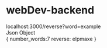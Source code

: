 # webDev-backend
localhost:3000/reverse?word=example
<br>
Json Object
<br>
{
number_words:7
reverse: elpmaxe
}
